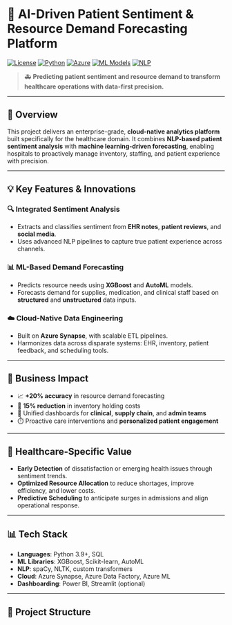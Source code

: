 # 🧠 AI-Driven Patient Sentiment & Resource Demand Forecasting Platform

[![License](https://img.shields.io/badge/license-MIT-blue.svg)](f)
[![Python](https://img.shields.io/badge/Python-3.9%2B-blue)](f)
[![Azure](https://img.shields.io/badge/Built%20On-Azure%20Synapse-lightblue)](f)
[![ML Models](https://img.shields.io/badge/ML-XGBoost%20%7C%20AutoML-green)](f)
[![NLP](https://img.shields.io/badge/NLP-Sentiment%20Analysis-orange)](f)

> 🚑 **Predicting patient sentiment and resource demand to transform healthcare operations with data-first precision.**

---

## 📘 Overview

This project delivers an enterprise-grade, **cloud-native analytics platform** built specifically for the healthcare domain. It combines **NLP-based patient sentiment analysis** with **machine learning-driven forecasting**, enabling hospitals to proactively manage inventory, staffing, and patient experience with precision.

---

## 💡 Key Features & Innovations

### 🔍 Integrated Sentiment Analysis
- Extracts and classifies sentiment from **EHR notes**, **patient reviews**, and **social media**.
- Uses advanced NLP pipelines to capture true patient experience across channels.

### 📊 ML-Based Demand Forecasting
- Predicts resource needs using **XGBoost** and **AutoML** models.
- Forecasts demand for supplies, medication, and clinical staff based on **structured** and **unstructured** data inputs.

### ☁️ Cloud-Native Data Engineering
- Built on **Azure Synapse**, with scalable ETL pipelines.
- Harmonizes data across disparate systems: EHR, inventory, patient feedback, and scheduling tools.

---

## 🚀 Business Impact

- 📈 **+20% accuracy** in resource demand forecasting
- 💸 **15% reduction** in inventory holding costs
- 🧾 Unified dashboards for **clinical**, **supply chain**, and **admin teams**
- ⏱️ Proactive care interventions and **personalized patient engagement**

---

## 🏥 Healthcare-Specific Value

- **Early Detection** of dissatisfaction or emerging health issues through sentiment trends.
- **Optimized Resource Allocation** to reduce shortages, improve efficiency, and lower costs.
- **Predictive Scheduling** to anticipate surges in admissions and align operational response.

---

## 📊 Tech Stack

- **Languages**: Python 3.9+, SQL
- **ML Libraries**: XGBoost, Scikit-learn, AutoML
- **NLP**: spaCy, NLTK, custom transformers
- **Cloud**: Azure Synapse, Azure Data Factory, Azure ML
- **Dashboarding**: Power BI, Streamlit (optional)

---

## 📁 Project Structure

